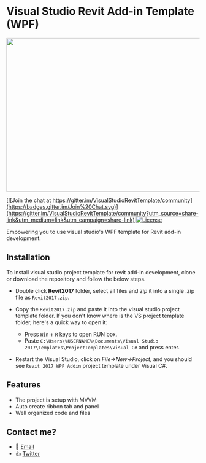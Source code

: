 # Visual Studio Revit Add-in Template (WPF)

<img src="https://github.com/imAliAsad/VisualStudioRevitTemplate/blob/master/imgs/Revit2017WPF.PNG" height="400" width="650">

[![Join the chat at https://gitter.im/VisualStudioRevitTemplate/community](https://badges.gitter.im/Join%20Chat.svg)](https://gitter.im/VisualStudioRevitTemplate/community?utm_source=share-link&utm_medium=link&utm_campaign=share-link)
[![License](http://img.shields.io/:license-mit-blue.svg)](http://opensource.org/licenses/MIT)

Empowering you to use visual studio's WPF template for Revit add-in development.

## Installation
To install visual studio project template for revit add-in development, clone or download the repository and follow the below steps.

- Double click **Revit2017** folder, select all files and *zip* it into a single .zip file as `Revit2017.zip`.

- Copy the `Revit2017.zip` and paste it into the visual studio project template folder. If you don't know where is the VS project template folder, here's a quick way to open it:
    - Press `Win` + `R` keys to open RUN box. 
    - Paste `C:\Users\%USERNAME%\Documents\Visual Studio 2017\Templates\ProjectTemplates\Visual C#` and press enter.

- Restart the Visual Studio, click on *File->New->Project*, and you should see `Revit 2017 WPF Addin` project template under Visual C#.

## Features
- The project is setup with MVVM
- Auto create ribbon tab and panel
- Well organized code and files

## Contact me?
 - :e-mail: [Email](mailto:imaliasad@outlook.com)
 - :thumbsup: [Twitter](https://twitter.com/imaliasad)
